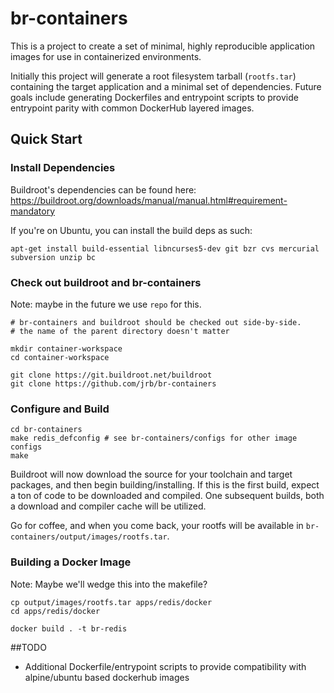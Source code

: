 br-containers
=============

This is a project to create a set of minimal, highly reproducible application
images for use in containerized environments.

Initially this project will generate a root filesystem tarball (`rootfs.tar`) 
containing the target application and a minimal set of dependencies. Future
goals include generating Dockerfiles and entrypoint scripts to provide
entrypoint parity with common DockerHub layered images.

Quick Start
-----------
### Install Dependencies

Buildroot's dependencies can be found here:
https://buildroot.org/downloads/manual/manual.html#requirement-mandatory

If you're on Ubuntu, you can install the build deps as such:
```
apt-get install build-essential libncurses5-dev git bzr cvs mercurial subversion unzip bc
```

### Check out buildroot and br-containers
Note: maybe in the future we use `repo` for this.
```
# br-containers and buildroot should be checked out side-by-side.
# the name of the parent directory doesn't matter

mkdir container-workspace
cd container-workspace

git clone https://git.buildroot.net/buildroot
git clone https://github.com/jrb/br-containers
```

### Configure and Build
```
cd br-containers
make redis_defconfig # see br-containers/configs for other image configs
make
```

Buildroot will now download the source for your toolchain and target packages,
and then begin building/installing. If this is the first build, expect a ton 
of code to be downloaded and compiled. One subsequent builds, both a download
and compiler cache will be utilized.

Go for coffee, and when you come back, your rootfs will be available
in `br-containers/output/images/rootfs.tar`.

### Building a Docker Image
Note: Maybe we'll wedge this into the makefile?
```
cp output/images/rootfs.tar apps/redis/docker
cd apps/redis/docker

docker build . -t br-redis
```


##TODO
* Additional Dockerfile/entrypoint scripts to provide compatibility with alpine/ubuntu based dockerhub images
